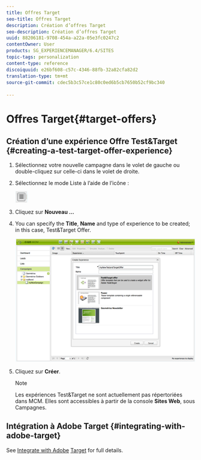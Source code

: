 ```yaml
---
title: Offres Target
seo-title: Offres Target
description: Création d’offres Target
seo-description: Création d’offres Target
uuid: 88206181-9708-454a-a22a-05e3fc0247c2
contentOwner: User
products: SG_EXPERIENCEMANAGER/6.4/SITES
topic-tags: personalization
content-type: reference
discoiquuid: e26bf608-c57c-4346-88fb-32a82cfa82d2
translation-type: tm+mt
source-git-commit: cdec5b3c57ce1c80c0ed6b5cb7650b52cf9bc340

---
```



# Offres Target{#target-offers}

## Création d’une expérience Offre Test&amp;Target {#creating-a-test-target-offer-experience}

1. Sélectionnez votre nouvelle campagne dans le volet de gauche ou double-cliquez sur celle-ci dans le volet de droite.
1. Sélectionnez le mode Liste à l’aide de l’icône :

   ![](do-not-localize/chlimage_1-11.png)

1. Cliquez sur **Nouveau ...**
1. You can specify the **Title**, **Name** and type of experience to be created; in this case, Test&amp;Target Offer.

   ![chlimage_1-139](assets/chlimage_1-139.png)

1. Cliquez sur **Créer**.

   >[!NOTE]
   >
   >Les expériences Test&amp;Target ne sont actuellement pas répertoriées dans MCM. Elles sont accessibles à partir de la console **Sites Web**, sous Campagnes.

## Intégration à Adobe Target {#integrating-with-adobe-target}

See [Integrate with Adobe](/help/sites-administering/target.md) [Target](/help/sites-administering/target.md) for full details.
